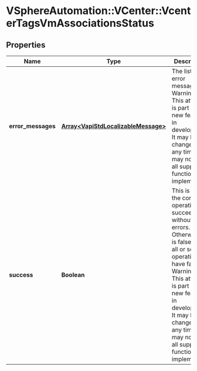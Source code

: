 # VSphereAutomation::VCenter::VcenterTagsVmAssociationsStatus

## Properties
Name | Type | Description | Notes
------------ | ------------- | ------------- | -------------
**error_messages** | [**Array&lt;VapiStdLocalizableMessage&gt;**](VapiStdLocalizableMessage.md) | The list of error messages. Warning: This attribute is part of a new feature in development. It may be changed at any time and may not have all supported functionality implemented. | 
**success** | **Boolean** | This is true if the complete operation succeeded without any errors. Otherwise it is false and all or some operations have failed. Warning: This attribute is part of a new feature in development. It may be changed at any time and may not have all supported functionality implemented. | 


